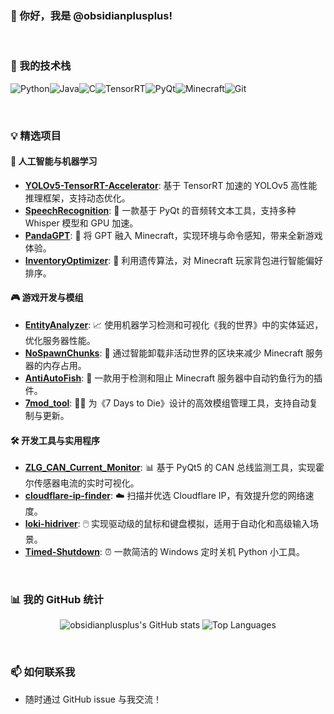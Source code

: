 
### 👋 你好，我是 @obsidianplusplus!

<br>

### 🚀 我的技术栈

![Python](https://img.shields.io/badge/python-3670A0?style=for-the-badge&logo=python&logoColor=ffdd54)![Java](https://img.shields.io/badge/java-%23ED8B00.svg?style=for-the-badge&logo=openjdk&logoColor=white)![C](https://img.shields.io/badge/c-%2300599C.svg?style=for-the-badge&logo=c&logoColor=white)![TensorRT](https://img.shields.io/badge/TensorRT-%2376B900.svg?style=for-the-badge&logo=nvidia&logoColor=white)![PyQt](https://img.shields.io/badge/pyqt-41cd52?style=for-the-badge&logo=qt&logoColor=white)![Minecraft](https://img.shields.io/badge/Minecraft-62a366?style=for-the-badge&logo=minecraft&logoColor=white)![Git](https://img.shields.io/badge/git-%23F05033.svg?style=for-the-badge&logo=git&logoColor=white)

<br>

### 💡 精选项目

#### 🤖 人工智能与机器学习

*   **[YOLOv5-TensorRT-Accelerator](https://github.com/obsidianplusplus/YOLOv5-TensorRT-Accelerator)**: 基于 TensorRT 加速的 YOLOv5 高性能推理框架，支持动态优化。
*   **[SpeechRecognition](https://github.com/obsidianplusplus/SpeechRecognition)**: 🎤 一款基于 PyQt 的音频转文本工具，支持多种 Whisper 模型和 GPU 加速。
*   **[PandaGPT](https://github.com/obsidianplusplus/PandaGPT)**: 🐼 将 GPT 融入 Minecraft，实现环境与命令感知，带来全新游戏体验。
*   **[InventoryOptimizer](https://github.com/obsidianplusplus/InventoryOptimizer)**: 🧬 利用遗传算法，对 Minecraft 玩家背包进行智能偏好排序。

#### 🎮 游戏开发与模组

*   **[EntityAnalyzer](https://github.com/obsidianplusplus/EntityAnalyzer)**: 📈 使用机器学习检测和可视化《我的世界》中的实体延迟，优化服务器性能。
*   **[NoSpawnChunks](https://github.com/obsidianplusplus/NoSpawnChunks)**: 🧱 通过智能卸载非活动世界的区块来减少 Minecraft 服务器的内存占用。
*   **[AntiAutoFish](https://github.com/obsidianplusplus/AntiAutoFish)**: 🎣 一款用于检测和阻止 Minecraft 服务器中自动钓鱼行为的插件。
*   **[7mod_tool](https://github.com/obsidianplusplus/7mod_tool)**: 🧟‍♂️ 为《7 Days to Die》设计的高效模组管理工具，支持自动复制与更新。

#### 🛠️ 开发工具与实用程序

*   **[ZLG_CAN_Current_Monitor](https://github.com/obsidianplusplus/ZLG_CAN_Current_Monitor)**: 📊 基于 PyQt5 的 CAN 总线监测工具，实现霍尔传感器电流的实时可视化。
*   **[cloudflare-ip-finder](https://github.com/obsidianplusplus/cloudflare-ip-finder)**: ☁️ 扫描并优选 Cloudflare IP，有效提升您的网络速度。
*   **[loki-hidriver](https://github.com/obsidianplusplus/loki-hidriver)**: 🖱️ 实现驱动级的鼠标和键盘模拟，适用于自动化和高级输入场景。
*   **[Timed-Shutdown](https://github.com/obsidianplusplus/Timed-Shutdown)**: ⏰ 一款简洁的 Windows 定时关机 Python 小工具。

<br>

### 📊 我的 GitHub 统计

<p align="center">
  <img src="https://github-readme-stats.vercel.app/api?username=obsidianplusplus&show_icons=true&theme=dracula&hide_border=true&count_private=true" alt="obsidianplusplus's GitHub stats" />
  <img src="https://github-readme-stats.vercel.app/api/top-langs/?username=obsidianplusplus&layout=compact&theme=dracula&hide_border=true&count_private=true" alt="Top Languages" />
</p>

<br>

### 📫 如何联系我

*   随时通过 GitHub issue 与我交流！
